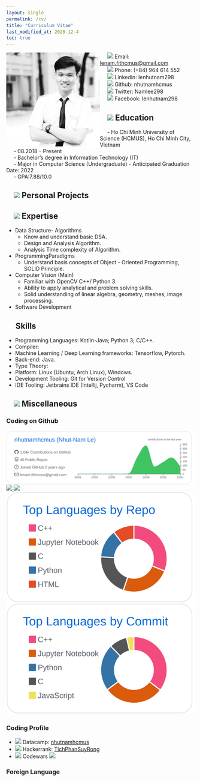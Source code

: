 ```yaml
---
layout: single
permalink: /cv/
title: "Curriculum Vitae"
last_modified_at: 2020-12-4
toc: true
---
```


<div> 
<a href="https://github.com/anuraghazra/github-readme-stats">
  <img align="left" width="250" src="./../assets/img/avt/nhutnam_le.png"/>
</a>
</div>


&nbsp;&nbsp;&nbsp;&nbsp; <a><img src="https://img.icons8.com/fluent/15/000000/email-open.png"/></a> Email: lenam.fithcmus@gmail.com <br>
&nbsp;&nbsp;&nbsp;&nbsp; <a><img src="https://img.icons8.com/fluent/15/000000/cell-phone.png"/></a> Phone: (+84) 964 614 552 <br>
&nbsp;&nbsp;&nbsp;&nbsp; <a><img src="https://img.icons8.com/fluent/15/000000/linkedin.png"/></a> Linkedin: lenhutnam298 <br>
&nbsp;&nbsp;&nbsp;&nbsp; <a> <img src="https://img.icons8.com/color/15/000000/github--v1.png"/></a> Github: nhutnamhcmus <br>
&nbsp;&nbsp;&nbsp;&nbsp; <a> <img src="https://img.icons8.com/fluent/15/000000/twitter.png"/></a> Twitter: Namlee298 <br>
&nbsp;&nbsp;&nbsp;&nbsp; <a> <img src="https://img.icons8.com/fluent/15/000000/facebook-new.png"/></a> Facebook: lenhutnam298<br>
## &nbsp;&nbsp;&nbsp;&nbsp;<img src="https://img.icons8.com/fluent/48/000000/university.png"/>&nbsp;Education

&nbsp;&nbsp;&nbsp;&nbsp; - Ho Chi Minh University of Science (HCMUS), Ho Chi Minh City, Vietnam  <br>
&nbsp;&nbsp;&nbsp;&nbsp; - 08.2018 – Present <br>
&nbsp;&nbsp;&nbsp;&nbsp; - Bachelor’s degree in Information Technology (IT)<br>
&nbsp;&nbsp;&nbsp;&nbsp; - Major in Computer Science (Undergraduate) - Anticipated Graduation Date: 2022<br>
&nbsp;&nbsp;&nbsp;&nbsp; - GPA:7.88/10.0

## &nbsp;&nbsp;&nbsp;&nbsp;<img src="https://img.icons8.com/color/48/000000/project.png"/>&nbsp;Personal Projects


## &nbsp;&nbsp;&nbsp;&nbsp;<img src="https://img.icons8.com/fluent/48/000000/development-skill.png"/>&nbsp;Expertise
- Data Structure- Algorithms
    - Know and understand basic DSA.
    - Design and Analysis Algorithm.
    - Analysis Time complexity of Algorithm.
- ProgrammingParadigms
    - Understand basis concepts of Object - Oriented Programming, SOLID Principle.
- Computer Vision (Main)
    - Familiar with OpenCV C++/ Python 3.
    - Ability to apply analytical and problem solving skills.
    - Solid understanding of linear algebra, geometry, meshes, image processing.
- Software Development
## &nbsp;&nbsp;&nbsp;&nbsp; Skills
- Programming Languages: Kotlin-Java; Python 3; C/C++.
- Compiler:
- Machine Learning / Deep Learning frameworks: Tensorflow, Pytorch.
- Back-end: Java.
- Type Theory:
- Platform: Linux (Ubuntu, Arch Linux), Windows.
- Development Tooling: Git for Version Control
- IDE Tooling: Jetbrains IDE (Intellij, Pycharm), VS Code
## &nbsp;&nbsp;&nbsp;&nbsp;<img src="https://img.icons8.com/color/48/000000/metamorphose.png"/>&nbsp;Miscellaneous

### Coding on Github
<a href="https://github.com/anuraghazra/github-readme-stats">
  <img align="left" src="https://raw.githubusercontent.com/nhutnamhcmus/nhutnamhcmus/master/profile-summary-card-output/github/0-profile-details.svg"/>
</a>

<a href="https://github.com/anuraghazra/github-readme-stats">
  <img src="https://github-readme-stats.vercel.app/api?username=nhutnamhcmus&count_private=true&show_icons=true" />
</a>
<a href="https://github.com/anuraghazra/github-readme-stats">
  <img src="https://github-readme-stats.vercel.app/api/top-langs/?username=nhutnamhcmus" />
</a>
<div> 
<a href="https://github.com/anuraghazra/github-readme-stats">
  <img align="left" src="https://raw.githubusercontent.com/nhutnamhcmus/nhutnamhcmus/master/profile-summary-card-output/github/1-repos-per-language.svg" />
</a>
<a href="https://github.com/anuraghazra/github-readme-stats">
  <img src="https://raw.githubusercontent.com/nhutnamhcmus/nhutnamhcmus/master/profile-summary-card-output/github/2-most-commit-language.svg" />
</a>
</div>

### Coding Profile

- <img src="https://www.datacamp.com/datacamp-sq.png?v=20102020" width="48"/>&nbsp;Datacamp: [nhutnamhcmus](https://www.datacamp.com/profile/nhutnamhcmus)
- <img src="https://upload.wikimedia.org/wikipedia/commons/4/40/HackerRank_Icon-1000px.png" width="48"/>&nbsp;Hackerrank: [TichPhanSuyRong](https://www.hackerrank.com/TichPhanSuyRong)
- <img src="https://shankxwebdev.com/wp-content/uploads/2016/03/Screen-Shot-2016-03-28-at-7.51.42-AM.png" width="48"/>&nbsp;Codewars ![](https://www.codewars.com/users/TichPhanSuyRong/badges/large)

### Foreign Language


